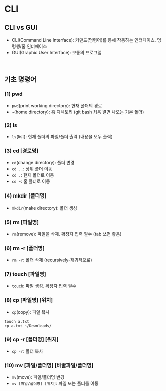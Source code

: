 # CLI

## CLI vs GUI
* CLI(Command Line Interface): 커맨드(명령어)를 통해 작동하는 인터페이스. 명령행/줄 인터페이스
* GUI(Graphic User Interface): 보통의 프로그램

<br>

## 기초 명령어
### (1) pwd
- `pwd`(print working directory): 현재 폴더의 경로
- `~`(home directory): 홈 디렉토리 (git bash 처음 열면 나오는 기본 폴더)

### (2) ls
- `ls`(list): 현재 폴더의 파일/폴더 출력 (내용물 모두 출력)

### (3) cd [경로명]
- `cd`(change directory): 폴더 변경
- `cd ..`: 상위 폴더 이동
- `cd .`: 현재 폴더로 이동
- `cd ~`: 홈 폴더로 이동

### (4) mkdir [폴더명]
- `mkdir`(make directory): 폴더 생성

### (5) rm [파일명]
- `rm`(remove): 파일을 삭제. 확장자 입력 필수 (tab 쓰면 좋음)

### (6) rm -r [폴더명]
- `rm -r`: 폴더 삭제 (recursively-재귀적으로)

### (7) touch [파일명]
- `touch`: 파일 생성. 확장자 입력 필수

### (8) cp [파일명] [위치]
- `cp`(copy): 파일 복사
```
touch a.txt
cp a.txt ~/Downloads/
```

### (9) cp -r [폴더명] [위치]
- `cp -r`: 폴더 복사

### (10) mv [파일/폴더명] [바꿀파일/폴더명]
- `mv`(move): 파일/폴더명 변경
- `mv [파일/폴더명] [위치]`: 파일 또는 폴더를 이동
